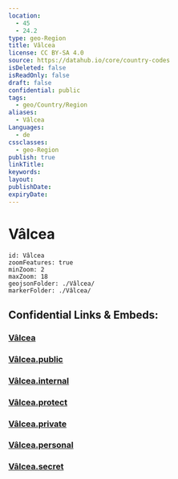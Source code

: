 ```yaml
---
location:
  - 45
  - 24.2
type: geo-Region
title: Vâlcea
license: CC BY-SA 4.0
source: https://datahub.io/core/country-codes
isDeleted: false
isReadOnly: false
draft: false
confidential: public
tags:
  - geo/Country/Region
aliases:
  - Vâlcea
Languages:
  - de
cssclasses:
  - geo-Region
publish: true
linkTitle:
keywords:
layout:
publishDate:
expiryDate:
---
```


# Vâlcea

```leaflet
id: Vâlcea
zoomFeatures: true 
minZoom: 2 
maxZoom: 18
geojsonFolder: ./Vâlcea/
markerFolder: ./Vâlcea/
```


## Confidential Links & Embeds: 

### [Vâlcea](/_Standards/Earth/Continent/Europe/Europe~East/Romania/Regions~Romania/Romania~Sud-Vest_Oltenia/Vâlcea.md) 

### [Vâlcea.public](/_public/Earth/Continent/Europe/Europe~East/Romania/Regions~Romania/Romania~Sud-Vest_Oltenia/Vâlcea.public.md) 

### [Vâlcea.internal](/_internal/Earth/Continent/Europe/Europe~East/Romania/Regions~Romania/Romania~Sud-Vest_Oltenia/Vâlcea.internal.md) 

### [Vâlcea.protect](/_protect/Earth/Continent/Europe/Europe~East/Romania/Regions~Romania/Romania~Sud-Vest_Oltenia/Vâlcea.protect.md) 

### [Vâlcea.private](/_private/Earth/Continent/Europe/Europe~East/Romania/Regions~Romania/Romania~Sud-Vest_Oltenia/Vâlcea.private.md) 

### [Vâlcea.personal](/_personal/Earth/Continent/Europe/Europe~East/Romania/Regions~Romania/Romania~Sud-Vest_Oltenia/Vâlcea.personal.md) 

### [Vâlcea.secret](/_secret/Earth/Continent/Europe/Europe~East/Romania/Regions~Romania/Romania~Sud-Vest_Oltenia/Vâlcea.secret.md)

